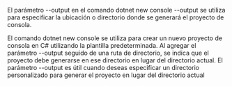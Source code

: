 El parámetro --output en el comando dotnet new console --output se utiliza para especificar la ubicación o directorio donde se generará el proyecto de consola.

El comando dotnet new console se utiliza para crear un nuevo proyecto de consola en C# utilizando la plantilla predeterminada. Al agregar el parámetro --output seguido de una ruta de directorio, se indica que el proyecto debe generarse en ese directorio en lugar del directorio actual.
El parámetro --output es útil cuando deseas especificar un directorio personalizado para generar el proyecto en lugar del directorio actual